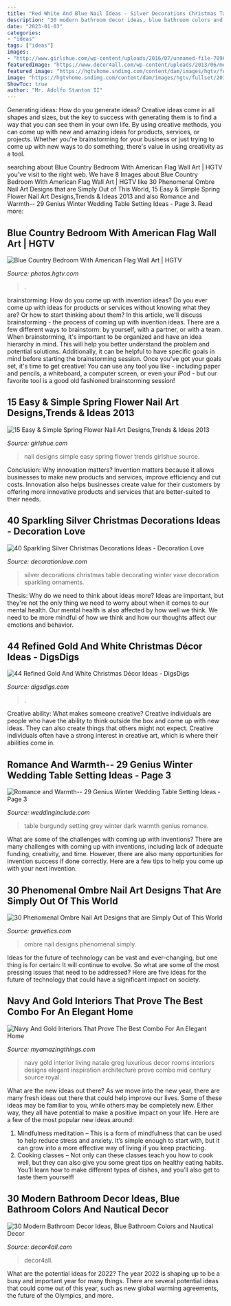 ```yaml
---
title: "Red White And Blue Nail Ideas - Silver Decorations Christmas Table Decorating Winter Vase Decoration Sparkling Ornaments"
description: "30 modern bathroom decor ideas, blue bathroom colors and nautical decor"
date: "2023-01-03"
categories:
- "ideas"
tags: ["ideas"]
images:
- "http://www.girlshue.com/wp-content/uploads/2016/07/unnamed-file-7096.jpg"
featuredImage: "https://www.decor4all.com/wp-content/uploads/2013/06/modern-bathroom-decor-ideas-nautical-theme-23.jpg"
featured_image: "https://hgtvhome.sndimg.com/content/dam/images/hgtv/fullset/2013/7/9/5/DH2012_Guest-Bed-2_4x3.jpg.rend.hgtvcom.616.462.suffix/1400981082951.jpeg"
image: "https://hgtvhome.sndimg.com/content/dam/images/hgtv/fullset/2013/7/9/5/DH2012_Guest-Bed-2_4x3.jpg.rend.hgtvcom.616.462.suffix/1400981082951.jpeg"
ShowToc: true
author: "Mr. Adolfo Stanton II"
---
```



Generating ideas: How do you generate ideas?
Creative ideas come in all shapes and sizes, but the key to success with generating them is to find a way that you can see them in your own life. By using creative methods, you can come up with new and amazing ideas for products, services, or projects. Whether you're brainstorming for your business or just trying to come up with new ways to do something, there's value in using creativity as a tool.

	

		
searching about Blue Country Bedroom With American Flag Wall Art | HGTV you've visit to the right web. We have 8 Images about Blue Country Bedroom With American Flag Wall Art | HGTV like 30 Phenomenal Ombre Nail Art Designs that are Simply Out of This World, 15 Easy &amp; Simple Spring Flower Nail Art Designs,Trends &amp; Ideas 2013 and also Romance and Warmth-- 29 Genius Winter Wedding Table Setting Ideas - Page 3. Read more:
		
    
## Blue Country Bedroom With American Flag Wall Art | HGTV

<img loading=lazy src="https://hgtvhome.sndimg.com/content/dam/images/hgtv/fullset/2013/7/9/5/DH2012_Guest-Bed-2_4x3.jpg.rend.hgtvcom.616.462.suffix/1400981082951.jpeg" onerror="this.onerror=null;this.src='https://tse1.mm.bing.net/th?id=OIP.mwlbWW6D1KWwk48kOB-NogHaFj&amp;pid=15.1';" alt="Blue Country Bedroom With American Flag Wall Art | HGTV">

_Source: photos.hgtv.com_

>. 

	

brainstorming: How do you come up with invention ideas?
Do you ever come up with ideas for products or services without knowing what they are? Or how to start thinking about them? In this article, we'll discuss brainstorming - the process of coming up with invention ideas.
There are a few different ways to brainstorm: by yourself, with a partner, or with a team. When brainstorming, it's important to be organized and have an idea hierarchy in mind. This will help you better understand the problem and potential solutions. Additionally, it can be helpful to have specific goals in mind before starting the brainstorming session. Once you've got your goals set, it's time to get creative! You can use any tool you like - including paper and pencils, a whiteboard, a computer screen, or even your iPod - but our favorite tool is a good old fashioned brainstorming session!

    
## 15 Easy &amp; Simple Spring Flower Nail Art Designs,Trends &amp; Ideas 2013

<img loading=lazy src="http://www.girlshue.com/wp-content/uploads/2016/07/unnamed-file-7096.jpg" onerror="this.onerror=null;this.src='https://tse2.mm.bing.net/th?id=OIP.DySVe3Qak8k-KKR2CjjEQwHaJ3&amp;pid=15.1';" alt="15 Easy &amp; Simple Spring Flower Nail Art Designs,Trends &amp; Ideas 2013">

_Source: girlshue.com_

>nail designs simple easy spring flower trends girlshue source. 

	

Conclusion: Why innovation matters?
Invention matters because it allows businesses to make new products and services, improve efficiency and cut costs. Innovation also helps businesses create value for their customers by offering more innovative products and services that are better-suited to their needs.

    
## 40 Sparkling Silver Christmas Decorations Ideas - Decoration Love

<img loading=lazy src="http://www.decorationlove.com/wp-content/uploads/2016/10/Silver-Table-Decorations.jpg" onerror="this.onerror=null;this.src='https://tse2.mm.bing.net/th?id=OIP._0DyI9z6NupsgxVH_Z8yowHaLE&amp;pid=15.1';" alt="40 Sparkling Silver Christmas Decorations Ideas - Decoration Love">

_Source: decorationlove.com_

>silver decorations christmas table decorating winter vase decoration sparkling ornaments. 

	

Thesis: Why do we need to think about ideas more?
Ideas are important, but they're not the only thing we need to worry about when it comes to our mental health. Our mental health is also affected by how well we think. We need to be more mindful of how we think and how our thoughts affect our emotions and behavior.

    
## 44 Refined Gold And White Christmas Décor Ideas - DigsDigs

<img loading=lazy src="https://www.digsdigs.com/photos/refined-gold-and-white-christmas-decor-ideas-26-554x916.jpg" onerror="this.onerror=null;this.src='https://tse1.mm.bing.net/th?id=OIP.bqDu-zLTU3PGUNR8aENxjwHaMP&amp;pid=15.1';" alt="44 Refined Gold And White Christmas Décor Ideas - DigsDigs">

_Source: digsdigs.com_

>. 

	

Creative ability: What makes someone creative?
Creative individuals are people who have the ability to think outside the box and come up with new ideas. They can also create things that others might not expect. Creative individuals often have a strong interest in creative art, which is where their abilities come in.

    
## Romance And Warmth-- 29 Genius Winter Wedding Table Setting Ideas - Page 3

<img loading=lazy src="https://www.weddinginclude.com/wp-content/uploads/2017/09/burgundy-and-dark-grey-winter-wedding-table-decoration.jpg" onerror="this.onerror=null;this.src='https://tse2.mm.bing.net/th?id=OIP.Xo7PJwzVHYjXZL1vGV9TtQHaNK&amp;pid=15.1';" alt="Romance and Warmth-- 29 Genius Winter Wedding Table Setting Ideas - Page 3">

_Source: weddinginclude.com_

>table burgundy setting grey winter dark warmth genius romance. 

	

What are some of the challenges with coming up with inventions?
There are many challenges with coming up with inventions, including lack of adequate funding, creativity, and time. However, there are also many opportunities for invention success if done correctly. Here are a few tips to help you come up with your next invention.

    
## 30 Phenomenal Ombre Nail Art Designs That Are Simply Out Of This World

<img loading=lazy src="https://www.gravetics.com/wp-content/uploads/2017/08/Bronze-to-White-Ombre-Nail-Design.jpg" onerror="this.onerror=null;this.src='https://tse3.mm.bing.net/th?id=OIP.SM6SOKDONImLGyP2sJKDMQHaLH&amp;pid=15.1';" alt="30 Phenomenal Ombre Nail Art Designs that are Simply Out of This World">

_Source: gravetics.com_

>ombre nail designs phenomenal simply. 

	

Ideas for the future of technology can be vast and ever-changing, but one thing is for certain: It will continue to evolve. So what are some of the most pressing issues that need to be addressed? Here are five ideas for the future of technology that could have a significant impact on society.

    
## Navy And Gold Interiors That Prove The Best Combo For An Elegant Home

<img loading=lazy src="https://myamazingthings.com/wp-content/uploads/2017/10/navy-gold-interior-12-.jpg" onerror="this.onerror=null;this.src='https://tse4.mm.bing.net/th?id=OIP.00QOHlg7Vb_FuM_HIr57eQHaJ3&amp;pid=15.1';" alt="Navy And Gold Interiors That Prove The Best Combo For An Elegant Home">

_Source: myamazingthings.com_

>navy gold interior living natale greg luxurious decor rooms interiors designs elegant inspiration architecture prove combo mid century source royal. 

	

What are the new ideas out there?
As we move into the new year, there are many fresh ideas out there that could help improve our lives. Some of these ideas may be familiar to you, while others may be completely new. Either way, they all have potential to make a positive impact on your life. Here are a few of the most popular new ideas around: 
1. Mindfulness meditation – This is a form of mindfulness that can be used to help reduce stress and anxiety. It’s simple enough to start with, but it can grow into a more effective way of living if you keep practicing. 
2. Cooking classes – Not only can these classes teach you how to cook well, but they can also give you some great tips on healthy eating habits. You’ll learn how to make different types of dishes, and you’ll also get to taste them yourself!

    
## 30 Modern Bathroom Decor Ideas, Blue Bathroom Colors And Nautical Decor

<img loading=lazy src="https://www.decor4all.com/wp-content/uploads/2013/06/modern-bathroom-decor-ideas-nautical-theme-23.jpg" onerror="this.onerror=null;this.src='https://tse1.mm.bing.net/th?id=OIP.bl7S8IJNhXBrnQfs4Dp8lgHaJ3&amp;pid=15.1';" alt="30 Modern Bathroom Decor Ideas, Blue Bathroom Colors and Nautical Decor">

_Source: decor4all.com_

>decor4all. 

	

What are the potential ideas for 2022?
The year 2022 is shaping up to be a busy and important year for many things. There are several potential ideas that could come out of this year, such as new global warming agreements, the future of the Olympics, and more.

